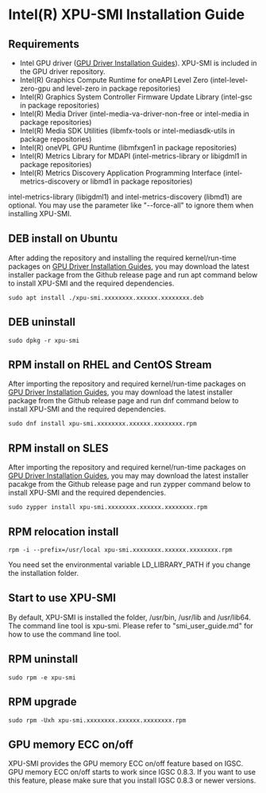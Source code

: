 
# Intel(R) XPU-SMI Installation Guide

## Requirements
* Intel GPU driver ([GPU Driver Installation Guides](https://dgpu-docs.intel.com/installation-guides/index.html)). XPU-SMI is included in the GPU driver repository. 
* Intel(R) Graphics Compute Runtime for oneAPI Level Zero (intel-level-zero-gpu and level-zero in package repositories)
* Intel(R) Graphics System Controller Firmware Update Library (intel-gsc in package repositories)
* Intel(R) Media Driver (intel-media-va-driver-non-free or intel-media in package repositories) 
* Intel(R) Media SDK Utilities (libmfx-tools or intel-mediasdk-utils in package repositories)
* Intel(R) oneVPL GPU Runtime (libmfxgen1 in package repositories)
* Intel(R) Metrics Library for MDAPI (intel-metrics-library or libigdml1 in package repositories) 
* Intel(R) Metrics Discovery Application Programming Interface (intel-metrics-discovery or libmd1 in package repositories)
 
intel-metrics-library (libigdml1) and intel-metrics-discovery (libmd1) are optional. You may use the parameter like "--force-all" to ignore them when installing XPU-SMI.


## DEB install on Ubuntu
After adding the repository and installing the required kernel/run-time packages on [GPU Driver Installation Guides](https://dgpu-docs.intel.com/installation-guides/index.html), you may download the latest installer package from the Github release page and run apt command below to install XPU-SMI and the required dependencies. 
```
sudo apt install ./xpu-smi.xxxxxxxx.xxxxxx.xxxxxxxx.deb
```

## DEB uninstall
```
sudo dpkg -r xpu-smi
```

## RPM install on RHEL and CentOS Stream
After importing the repository and required kernel/run-time packages on [GPU Driver Installation Guides](https://dgpu-docs.intel.com/installation-guides/index.html), you may download the latest installer package from the Github release page and run dnf command below to install XPU-SMI and the required dependencies. 
```
sudo dnf install xpu-smi.xxxxxxxx.xxxxxx.xxxxxxxx.rpm
```

## RPM install on SLES
After importing the repository and required kernel/run-time packages on [GPU Driver Installation Guides](https://dgpu-docs.intel.com/installation-guides/index.html), you may may download the latest installer pacakge from the Github release page and run zypper command below to install XPU-SMI and the required dependencies. 
```
sudo zypper install xpu-smi.xxxxxxxx.xxxxxx.xxxxxxxx.rpm
```

## RPM relocation install
```
rpm -i --prefix=/usr/local xpu-smi.xxxxxxxx.xxxxxx.xxxxxxxx.rpm
```
You need set the environmental variable LD_LIBRARY_PATH if you change the installation folder. 

## Start to use XPU-SMI
By default, XPU-SMI is installed the folder, /usr/bin, /usr/lib and /usr/lib64. The command line tool is xpu-smi. Please refer to "smi_user_guide.md" for how to use the command line tool. 

## RPM uninstall
```
sudo rpm -e xpu-smi
```

## RPM upgrade
```
sudo rpm -Uxh xpu-smi.xxxxxxxx.xxxxxx.xxxxxxxx.rpm
```

## GPU memory ECC on/off
XPU-SMI provides the GPU memory ECC on/off feature based on IGSC. GPU memory ECC on/off starts to work since IGSC 0.8.3. If you want to use this feature, please make sure that you install IGSC 0.8.3 or newer versions. 